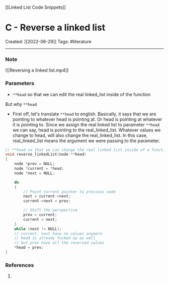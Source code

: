 [[Linked List Code Snippets]]

# C - Reverse a linked list
Created:  [[2022-06-29]]
Tags: #literature  

---
### Note
![[Reversing a linked list.mp4]]


### Parameters
- `**head` so that we can edit the real linked_list inside of the function

But why `**head` 
- First off, let's translate `**head` to english. Basically, it says that we are pointing to whatever head is pointing at. Or head is pointing at whatever it is pointing to. Since we assign the real linked list to parameter `**head` we can say, head is pointing to the real_linked_list. Whatever values we change to head, will also change the real_linked_list. In this case, real_linked_list means the argument we were passing to the parameter.


```C
// **head so that we can change the real linked_list inside of a function
void reverse_linkedList(node **head)
{
    node *prev = NULL;
    node *current = *head;
    node *next = NULL;

    do
    {
        // Point current pointer to previous node
        next = current->next;
        current->next = prev;

        // Shift the perspective
        prev = current;
        current = next;
    }
    while (next != NULL);
    // current, next have no values anymore
    // head is already fucked up as well
    // but prev have all the reversed values
    *head = prev;  
}
```















### References
1. 